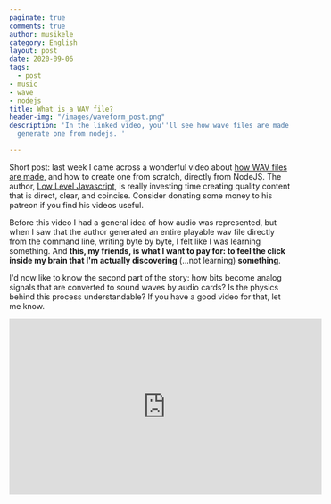 ```yaml
---
paginate: true
comments: true
author: musikele
category: English
layout: post
date: 2020-09-06
tags:
  - post
- music
- wave
- nodejs
title: What is a WAV file?
header-img: "/images/waveform_post.png"
description: 'In the linked video, you''ll see how wave files are made and how to
  generate one from nodejs. '

---
```

Short post: last week I came across a wonderful video about [how WAV files are made](https://www.youtube.com/watch?v=udbA7u1zYfc), and how to create one from scratch, directly from NodeJS. The author, [Low Level Javascript](https://www.youtube.com/channel/UC56l7uZA209tlPTVOJiJ8Tw), is really investing time creating quality content that is direct, clear, and coincise. Consider donating some money to his patreon if you find his videos useful. 

Before this video I had a general idea of how audio was represented, but when I saw that the author generated an entire playable wav file directly from the command line, writing byte by byte, I felt like I was learning something. And **this, my friends, is what I want to pay for: to feel the click inside my brain that I'm actually discovering** (...not learning) **something**.

I'd now like to know the second part of the story: how bits become analog signals that are converted to sound waves by audio cards? Is the physics behind this process understandable? If you have a good video for that, let me know.

<iframe width="560" height="315" src="https://www.youtube.com/embed/udbA7u1zYfc" frameborder="0" allow="accelerometer; autoplay; encrypted-media; gyroscope; picture-in-picture" allowfullscreen></iframe>
